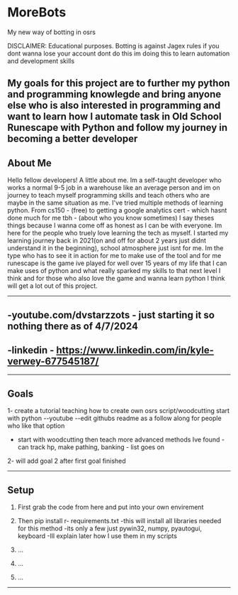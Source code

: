 # MoreBots
My new way of botting in osrs 

DISCLAIMER: Educational purposes. Botting is against Jagex rules if you dont wanna lose your account dont do this im doing this to learn automation and development skills 

My goals for this project are to further my python and programming knowlegde and bring anyone else who is also interested in programming and want to learn how I automate task in Old School Runescape with Python and follow my journey in becoming a better developer
------------------------------------------------------------------------------------------------------------------------------------------
About Me
------------------------------------------------------------------------------------------------------------------------------------------
Hello fellow developers! A little about me. Im a self-taught developer who works a normal 9-5 job in a warehouse like an average person
and im on journey to teach myself programming skills and teach others who are maybe in the same situation as me. I've tried multiple methods of learning python. From cs150 - (free) to getting a google analytics cert - which hasnt done much for me tbh - (about who you know sometimes) I say theses things because I wanna come off as honest as I can be with everyone. Im here for the people who truely love learning the tech as myself. I started my learning journey back in 2021(on and off for about 2 years just didnt understand it in the beginning), school atmosphere just isnt for me. Im the type who has to see it in action for me to make use of the tool and for me runescape is the game ive played for well over 15 years of my life that I can make uses of python and what really sparked my skills to that next level I think and for those who also love the game and wanna learn python I think will get a lot out of this project.


------------------------------------------------------------------------------------------------------------------------------------------

-youtube.com/dvstarzzots - just starting it so nothing there as of 4/7/2024 
------------------------------------------------------------------------------------------------------------------------------------------
-linkedin - https://www.linkedin.com/in/kyle-verwey-677545187/
------------------------------------------------------------------------------------------------------------------------------------------
---------------------------------------------------------------------------------------------------------------------------------------------

Goals
---------------------------------------------------------------------------------------------------------------------------------------------
1- create a tutorial teaching how to create own  osrs script/woodcutting start with python --youtube --edit githubs readme as a follow along for people who like that option
- start with woodcutting then teach more advanced methods Ive found - can track hp, make pathing, banking - list goes on 

2- will add goal 2 after first goal finished

---------------------------------------------------------------------------------------------------------------------------------------------
Setup
---------------------------------------------------------------------------------------------------------------------------------------------
1) First grab the code from here and put into your own envirement 

2) Then pip install r- requirements.txt
   -this will install all libraries needed for this method
   -its only a few just pywin32, numpy, pyautogui, keyboard
   -Ill explain later how I use them in my scripts

3) ...
4) ...
5) ...
------------------------------------------------------------------------------------------------------------------------------------------
